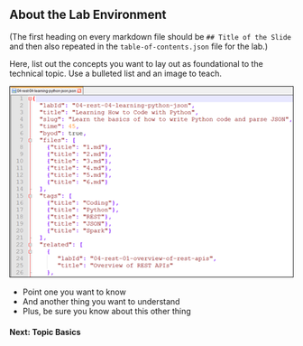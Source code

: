 ## About the Lab Environment

(The first heading on every markdown file should be `## Title of the Slide` and then also repeated in the `table-of-contents.json` file for the lab.)

Here, list out the concepts you want to lay out as foundational to the technical topic. Use a bulleted list and an image to teach.

![Example illustrating the concept](assets/images/samplefile.png)

* Point one you want to know
* And another thing you want to understand
* Plus, be sure you know about this other thing

#### Next: Topic Basics
